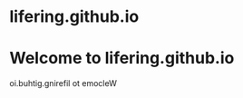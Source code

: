 # lifering.github.io
<html>
  <body>
        <h1>Welcome to lifering.github.io</h1>
        <p>oi.buhtig.gnirefil ot emocleW</p>
  </body>
</html>
